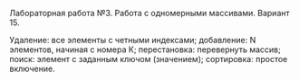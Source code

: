 Лабораторная работа №3. Работа с одномерными массивами. Вариант 15. 

Удаление: все элементы с четными индексами; 
добавление: N элементов, начиная с номера К; 
перестановка: перевернуть массив; 
поиск: элемент с заданным ключом (значением); 
сортировка: простое включение.
